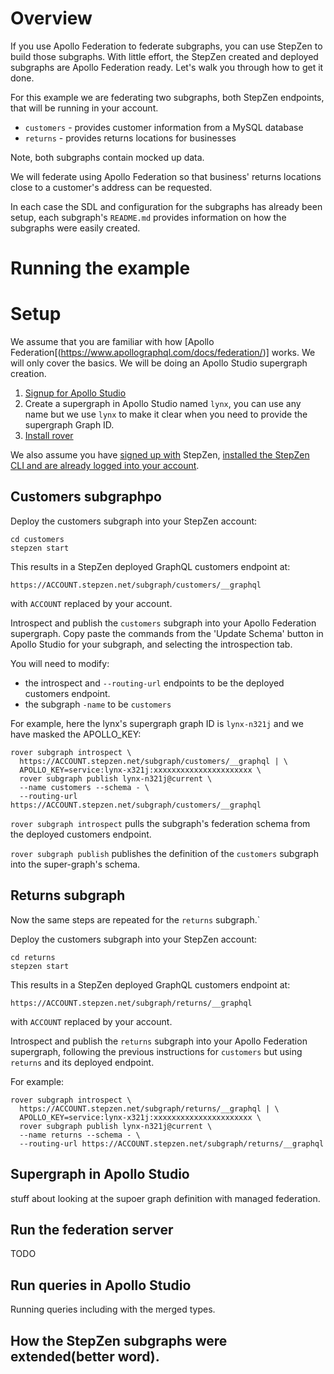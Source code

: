 # Overview

If you use Apollo Federation to federate subgraphs, you can use StepZen to build those subgraphs. With little effort, the StepZen created and deployed subgraphs are Apollo Federation ready. Let's walk you through how to get it done.

For this example we are federating two subgraphs, both StepZen endpoints, that will be running in your account.

 - `customers` - provides customer information from a MySQL database
 - `returns` - provides returns locations for businesses

Note, both subgraphs contain mocked up data.

We will federate using Apollo Federation so that business' returns locations close to a customer's address can be requested.

In each case the SDL and configuration for the subgraphs has already been setup, each subgraph's `README.md` provides information on how the subgraphs were easily created.

# Running the example

# Setup

We assume that you are familiar with how [Apollo Federation[(https://www.apollographql.com/docs/federation/)] works. We will only cover the basics. We will be doing an Apollo Studio supergraph creation.
  1. [Signup for Apollo Studio](https://studio.apollographql.com/signup?from=%2F&type=prod) 
  1. Create a supergraph in Apollo Studio named `lynx`, you can use any name but we use `lynx` to make it clear when you need to provide the supergraph Graph ID.
  1. [Install rover](https://www.apollographql.com/docs/rover/getting-started/)

We also assume you have [signed up with](https://stepzen.com/signup) StepZen, [installed the StepZen CLI and are already logged into your account](https://stepzen.com/getting-started).

## Customers subgraphpo

Deploy the customers subgraph into your StepZen account:

```
cd customers
stepzen start
```

This results in a StepZen deployed GraphQL customers endpoint at:
```
https://ACCOUNT.stepzen.net/subgraph/customers/__graphql
```
with `ACCOUNT` replaced by your account.

Introspect and publish the `customers` subgraph into your Apollo Federation supergraph.  Copy paste the commands from the 'Update Schema' button
in Apollo Studio for your subgraph, and selecting the introspection tab.

You will need to modify:
  - the introspect and `--routing-url` endpoints to be the deployed customers endpoint.
  - the subgraph `-name` to be `customers`

For example, here the lynx's supergraph graph ID is `lynx-n321j` and we have masked the APOLLO_KEY:
```
rover subgraph introspect \
  https://ACCOUNT.stepzen.net/subgraph/customers/__graphql | \
  APOLLO_KEY=service:lynx-x321j:xxxxxxxxxxxxxxxxxxxxxx \
  rover subgraph publish lynx-n321j@current \
  --name customers --schema - \
  --routing-url https://ACCOUNT.stepzen.net/subgraph/customers/__graphql
```

`rover subgraph introspect` pulls the subgraph's federation schema from
the deployed customers endpoint.

`rover subgraph publish` publishes the definition of the `customers` subgraph
into the super-graph's schema.

## Returns subgraph

Now the same steps are repeated for the `returns` subgraph.`

Deploy the customers subgraph into your StepZen account:

```
cd returns
stepzen start
```

This results in a StepZen deployed GraphQL customers endpoint at:
```
https://ACCOUNT.stepzen.net/subgraph/returns/__graphql
```
with `ACCOUNT` replaced by your account.

Introspect and publish the `returns` subgraph into your Apollo Federation
supergraph, following the previous instructions for `customers` but using `returns` and its deployed endpoint.

For example:
```
rover subgraph introspect \
  https://ACCOUNT.stepzen.net/subgraph/returns/__graphql | \
  APOLLO_KEY=service:lynx-x321j:xxxxxxxxxxxxxxxxxxxxxx \
  rover subgraph publish lynx-n321j@current \
  --name returns --schema - \
  --routing-url https://ACCOUNT.stepzen.net/subgraph/returns/__graphql
```

## Supergraph in Apollo Studio

stuff about looking at the supoer graph definition with managed federation.

## Run the federation server

TODO

## Run queries in Apollo Studio

Running queries including with the merged types.

## How the StepZen subgraphs were extended(better word).

